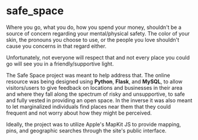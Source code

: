 # safe_space

Where you go, what you do, how you spend your money, shouldn't be a source of concern regarding your mental/physical safety. The color of your skin, the pronouns you choose to use, or the people you love shouldn't cause you concerns in that regard either.

Unfortunately, not everyone will respect that and not every place you could go will see you in a friendly/supportive light.

The Safe Space project was meant to help address that. The online resource was being designed using **Python**, **Flask**, and **MySQL**, to allow visitors/users to give feedback on locations and businesses in their area and where they fall along the spectrum of risky and unsupportive, to safe and fully vested in providing an open space. In the inverse it was also meant to let marginalized individuals find places near them that they could frequent and not worry about how they might be perceived.

Ideally, the project was to utilize Apple's MapKit JS to provide mapping, pins, and geographic searches through the site's public interface.
